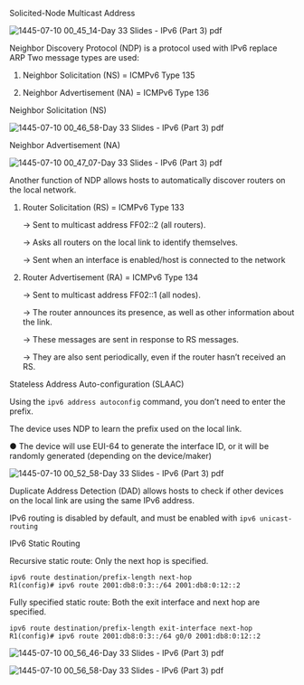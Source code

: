 Solicited-Node Multicast Address

![1445-07-10 00_45_14-Day 33 Slides - IPv6 (Part 3) pdf](https://github.com/0xVoLk/CCNA-Note/assets/100092212/32a21176-7ea0-40c9-9b90-438282008697)

Neighbor Discovery Protocol (NDP) is a protocol used with IPv6 replace ARP
Two message types are used: 

1) Neighbor Solicitation (NS) = ICMPv6 Type 135
   
2) Neighbor Advertisement (NA) = ICMPv6 Type 136


Neighbor Solicitation (NS)

![1445-07-10 00_46_58-Day 33 Slides - IPv6 (Part 3) pdf](https://github.com/0xVoLk/CCNA-Note/assets/100092212/7f74f00b-8bfe-4796-b507-5b5416752dc5)


Neighbor Advertisement (NA)

![1445-07-10 00_47_07-Day 33 Slides - IPv6 (Part 3) pdf](https://github.com/0xVoLk/CCNA-Note/assets/100092212/5e377d70-24be-42fc-9ca4-59cb54e01dcf)


Another function of NDP allows hosts to automatically discover routers on the local network.

1) Router Solicitation (RS) = ICMPv6 Type 133
   
	→ Sent to multicast address FF02::2 (all routers).

	→ Asks all routers on the local link to identify themselves.

	→ Sent when an interface is enabled/host is connected to the network

	
2) Router Advertisement (RA) = ICMPv6 Type 134
   
	→ Sent to multicast address FF02::1 (all nodes).

	→ The router announces its presence, as well as other information about the link.
 
	→ These messages are sent in response to RS messages.

	→ They are also sent periodically, even if the router hasn’t received an RS.


Stateless Address Auto-configuration (SLAAC)

Using the ```ipv6 address autoconfig``` command, you don’t need to enter the prefix. 

The device uses NDP to learn the prefix used on the local link. 

● The device will use EUI-64 to generate the interface ID, or it will be randomly generated (depending on the device/maker)

![1445-07-10 00_52_58-Day 33 Slides - IPv6 (Part 3) pdf](https://github.com/0xVoLk/CCNA-Note/assets/100092212/f56c3917-b124-4419-9b1a-0eb108318435)


Duplicate Address Detection (DAD) allows hosts to check if other devices on the local link are using the same IPv6 address.

IPv6 routing is disabled by default, and must be enabled with ```ipv6 unicast-routing```


IPv6 Static Routing

Recursive static route: Only the next hop is specified.
```
ipv6 route destination/prefix-length next-hop
R1(config)# ipv6 route 2001:db8:0:3::/64 2001:db8:0:12::2
```


Fully specified static route: Both the exit interface and next hop are specified.
```
ipv6 route destination/prefix-length exit-interface next-hop
R1(config)# ipv6 route 2001:db8:0:3::/64 g0/0 2001:db8:0:12::2
```

![1445-07-10 00_56_46-Day 33 Slides - IPv6 (Part 3) pdf](https://github.com/0xVoLk/CCNA-Note/assets/100092212/2d725a08-5fbf-4602-9d73-695768e11d97)

![1445-07-10 00_56_58-Day 33 Slides - IPv6 (Part 3) pdf](https://github.com/0xVoLk/CCNA-Note/assets/100092212/fa88e173-098e-4827-898e-fed738e69ae0)
